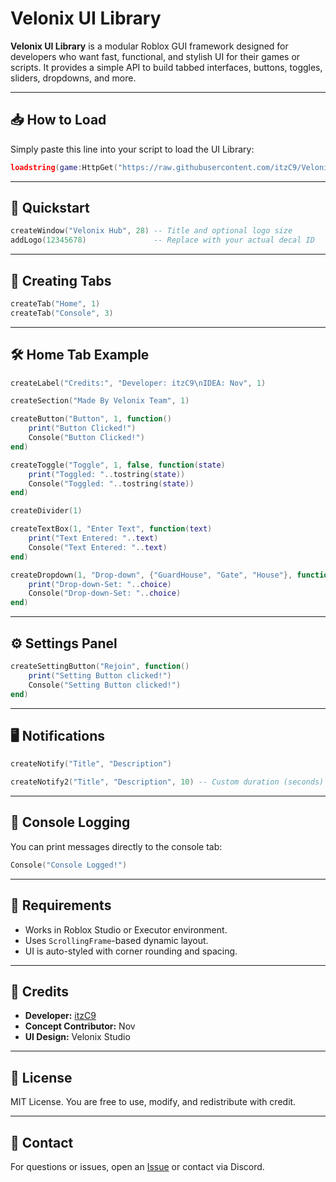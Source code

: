 # Velonix UI Library

**Velonix UI Library** is a modular Roblox GUI framework designed for developers who want fast, functional, and stylish UI for their games or scripts. It provides a simple API to build tabbed interfaces, buttons, toggles, sliders, dropdowns, and more.

---

## 📥 How to Load

Simply paste this line into your script to load the UI Library:

```lua
loadstring(game:HttpGet("https://raw.githubusercontent.com/itzC9/Velonix-UI-Library/refs/heads/main/Main3.lua"))()
```

---

## 🚀 Quickstart

```lua
createWindow("Velonix Hub", 28) -- Title and optional logo size
addLogo(12345678)               -- Replace with your actual decal ID
```

---

## 📂 Creating Tabs

```lua
createTab("Home", 1)
createTab("Console", 3)
```

---

## 🛠️ Home Tab Example

```lua
createLabel("Credits:", "Developer: itzC9\nIDEA: Nov", 1)

createSection("Made By Velonix Team", 1)

createButton("Button", 1, function()
    print("Button Clicked!")
    Console("Button Clicked!")
end)

createToggle("Toggle", 1, false, function(state)
    print("Toggled: "..tostring(state))
    Console("Toggled: "..tostring(state))
end)

createDivider(1)

createTextBox(1, "Enter Text", function(text)
    print("Text Entered: "..text)
    Console("Text Entered: "..text)
end)

createDropdown(1, "Drop-down", {"GuardHouse", "Gate", "House"}, function(choice)
    print("Drop-down-Set: "..choice)
    Console("Drop-down-Set: "..choice)
end)
```

---

## ⚙️ Settings Panel

```lua
createSettingButton("Rejoin", function()
    print("Setting Button clicked!") 
    Console("Setting Button clicked!") 
end)
```

---

## 🖥️ Notifications

```lua
createNotify("Title", "Description")

createNotify2("Title", "Description", 10) -- Custom duration (seconds)
```

---

## 🧾 Console Logging

You can print messages directly to the console tab:

```lua
Console("Console Logged!")
```

---

## 📌 Requirements

- Works in Roblox Studio or Executor environment.
- Uses `ScrollingFrame`-based dynamic layout.
- UI is auto-styled with corner rounding and spacing.

---

## 📣 Credits

- **Developer:** [itzC9](https://github.com/itzC9)
- **Concept Contributor:** Nov
- **UI Design:** Velonix Studio

---

## 📜 License

MIT License. You are free to use, modify, and redistribute with credit.

---

## 💬 Contact

For questions or issues, open an [Issue](https://github.com/itzC9/Velonix-UI-Library/issues) or contact via Discord.
